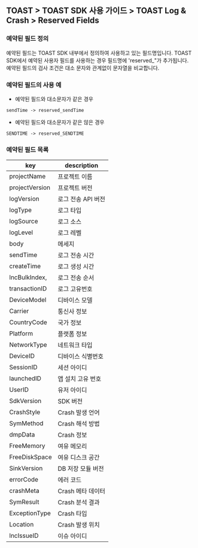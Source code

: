 ## TOAST > TOAST SDK 사용 가이드 > TOAST Log & Crash > Reserved Fields

### 예약된 필드 정의

예약된 필드는 TOAST SDK 내부에서 정의하여 사용하고 있는 필드명입니다.
TOAST SDK에서 예약된 사용자 필드를 사용하는 경우 필드명에 'reserved_"가 추가됩니다.
예약된 필드의 검사 조건은 대소 문자와 관계없이 문자열을 비교합니다.

### 예약된 필드의 사용 예

* 예약된 필드와 대소문자가 같은 경우

```
sendTime -> reserved_sendTime

```

* 예약된 필드와 대소문자가 같은 않은 경우

```
SENDTIME -> reserved_SENDTIME

```

### 예약된 필드 목록

| key | description |
| --- | ----------- |
| projectName | 프로젝트 이름 |
| projectVersion | 프로젝트 버전 |
| logVersion | 로그 전송 API 버전  |
| logType | 로그 타입 |
| logSource | 로그 소스 |
| logLevel | 로그 레벨 |
| body | 메세지 |
| sendTime | 로그 전송 시간 |
| createTime | 로그 생성 시간 |
| lncBulkIndex, | 로그 전송 순서 |
| transactionID | 로그 고유번호 |
| DeviceModel | 디바이스 모델 |
| Carrier | 통신사 정보  |
| CountryCode | 국가 정보 |
| Platform | 플랫폼 정보 |
| NetworkType | 네트워크 타입 |
| DeviceID | 디바이스 식별번호 |
| SessionID | 세션 아이디 |
| launchedID | 앱 설치 고유 번호 |
| UserID | 유저 아이디 |
| SdkVersion | SDK 버전 |
| CrashStyle | Crash 발생 언어 |
| SymMethod | Crash 해석 방법 |
| dmpData | Crash 정보 |
| FreeMemory | 여유 메모리 |
| FreeDiskSpace | 여유 디스크 공간 |
| SinkVersion | DB 저장 모듈 버전 |
| errorCode | 에러 코드 |
| crashMeta | Crash 메타 데이터 |
| SymResult | Crash 분석 결과 |
| ExceptionType | Crash 타입 |
| Location | Crash 발생 위치  |
| lncIssueID | 이슈 아이디 |
